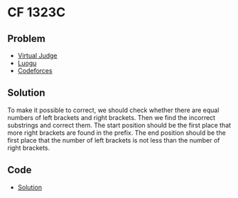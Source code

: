 # CF 1323C

## Problem

- [Virtual Judge](https://vjudge.net/problem/CodeForces-1323C)
- [Luogu](https://www.luogu.com.cn/problem/CF1323C)
- [Codeforces](https://codeforces.com/problemset/problem/1323/C)

## Solution

To make it possible to correct, we should check whether there are equal numbers of left brackets and right brackets. Then we find the incorrect substrings and correct them. The start position should be the first place that more right brackets are found in the prefix. The end position should be the first place that the number of left brackets is not less than the number of right brackets.

## Code

- [Solution](CF.1323C.0.cpp)
